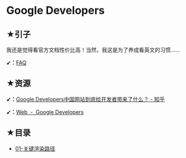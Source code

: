 # Google Developers

## ★引子

我还是觉得看官方文档性价比高！当然，我这是为了养成看英文的习惯……

**➹：**[FAQ](./faq.md) 

## ★资源

**➹：**[Google Developers中国网站到底给开发者带来了什么？ - 知乎](https://zhuanlan.zhihu.com/p/24289207)

**➹：**[Web  -  Google Developers](https://developers.google.com/web)

## ★目录

- [01-关键渲染路径](./01-critical-rendering-path/README.md)



